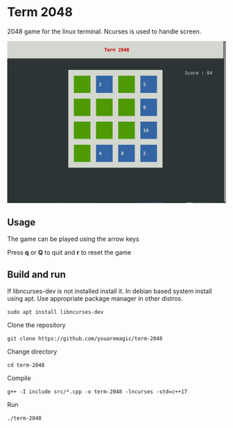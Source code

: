 # Term 2048

2048 game for the linux terminal. Ncurses is used to handle screen.

![Term 2048](/docs/screenshot.webp)

## Usage

The game can be played using the arrow keys

Press **q** or **Q** to quit and **r** to reset the game

## Build and run

If libncurses-dev is not installed install it. In debian based system install using apt. Use appropriate package manager in other distros.

```
sudo apt install libncurses-dev
```

Clone the repository

```
git clone https://github.com/youaremagic/term-2048
```

Change directory

```
cd term-2048
```

Compile

```
g++ -I include src/*.cpp -o term-2048 -lncurses -std=c++17
```

Run
```
./term-2048
```
